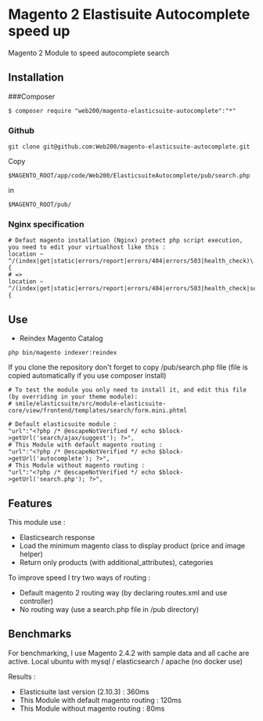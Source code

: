 # Magento 2 Elastisuite Autocomplete speed up

Magento 2 Module to speed autocomplete search

## Installation

###Composer
```
$ composer require "web200/magento-elasticsuite-autocomplete":"*"
```

### Github
```
git clone git@github.com:Web200/magento-elasticsuite-autocomplete.git
```

Copy
```
$MAGENTO_ROOT/app/code/Web200/ElasticsuiteAutocomplete/pub/search.php
```
in
```
$MAGENTO_ROOT/pub/
```

### Nginx specification

```
# Defaut magento installation (Nginx) protect php script execution, you need to edit your virtualhost like this :
location ~ ^/(index|get|static|errors/report|errors/404|errors/503|health_check)\.php$ {
# =>
location ~ ^/(index|get|static|errors/report|errors/404|errors/503|health_check|search)\.php$ {
```

## Use 

- Reindex Magento Catalog
```
php bin/magento indexer:reindex
```

If you clone the repository don't forget to copy /pub/search.php file (file is copied automatically if you use composer install)

```
# To test the module you only need to install it, and edit this file (by overriding in your theme module):
# smile/elasticsuite/src/module-elasticsuite-core/view/frontend/templates/search/form.mini.phtml

# Default elasticsuite module :
"url":"<?php /* @escapeNotVerified */ echo $block->getUrl('search/ajax/suggest'); ?>",
# This Module with default magento routing :
"url":"<?php /* @escapeNotVerified */ echo $block->getUrl('autocomplete'); ?>",
# This Module without magento routing : 
"url":"<?php /* @escapeNotVerified */ echo $block->getUrl('search.php'); ?>",
```

## Features

This module use :
- Elasticsearch response
- Load the minimum magento class to display product (price and image helper)
- Return only products (with additional_attributes), categories

To improve speed I try two ways of routing :
- Default magento 2 routing way (by declaring routes.xml and use controller)
- No routing way (use a search.php file in /pub directory)

## Benchmarks

For benchmarking, I use Magento 2.4.2 with sample data and all cache are active.
Local ubuntu with mysql / elasticsearch / apache (no docker use)

Results :

* Elasticsuite last version (2.10.3) :  360ms
* This Module with default magento routing : 120ms
* This Module without magento routing : 80ms

